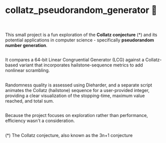 # collatz_pseudorandom_generator 🎲
\
\
This small project is a fun exploration of the **Collatz conjecture** (*) and its potential applications in computer science - specifically **pseudorandom number generation**.

##

It compares a 64-bit Linear Congruential Generator (LCG) against a Collatz-based variant that incorporates hailstone-sequence metrics to add nonlinear scrambling.

##

Randomness quality is assessed using Dieharder, and a separate script animates the Collatz (hailstone) sequence for a user-provided integer, providing a clear visualization of the stopping-time, maximum value reached, and total sum.

##

Because the project focuses on exploration rather than performance, efficiency wasn't a consideration.  

##

(*) The Collatz conjecture, also known as the 3n+1 conjecture

